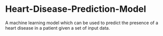 # Heart-Disease-Prediction-Model
A machine learning model which can be used to predict the presence of a heart disease in a patient given a set of input data.
